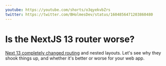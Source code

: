 ```yaml
---
youtube: https://youtube.com/shorts/o3qyekvbZrs
twitter: https://twitter.com/BHolmesDev/status/1604856471203860480
---
```


# Is the NextJS 13 router worse?

[Next 13 completely changed routing](https://nextjs.org/blog/next-13) and nested layouts. Let's see why they shook things up, and whether it's better or worse for your web app.
